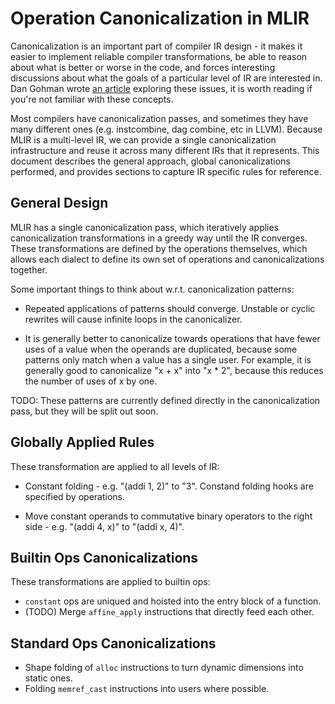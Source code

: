 # Operation Canonicalization in MLIR

Canonicalization is an important part of compiler IR design - it makes it easier
to implement reliable compiler transformations, be able to reason about what is
better or worse in the code, and forces interesting discussions about what the
goals of a particular level of IR are interested in. Dan Gohman wrote
[an article](https://sunfishcode.github.io/blog/2018/10/22/Canonicalization.html)
exploring these issues, it is worth reading if you're not familiar with these
concepts.

Most compilers have canonicalization passes, and sometimes they have many
different ones (e.g. instcombine, dag combine, etc in LLVM). Because MLIR is a
multi-level IR, we can provide a single canonicalization infrastructure and
reuse it across many different IRs that it represents. This document describes
the general approach, global canonicalizations performed, and provides sections
to capture IR specific rules for reference.

## General Design

MLIR has a single canonicalization pass, which iteratively applies
canonicalization transformations in a greedy way until the IR converges. These
transformations are defined by the operations themselves, which allows each
dialect to define its own set of operations and canonicalizations together.

Some important things to think about w.r.t. canonicalization patterns:

*   Repeated applications of patterns should converge. Unstable or cyclic
    rewrites will cause infinite loops in the canonicalizer.

*   It is generally better to canonicalize towards operations that have fewer
    uses of a value when the operands are duplicated, because some patterns only
    match when a value has a single user. For example, it is generally good to
    canonicalize "x + x" into "x * 2", because this reduces the number of uses
    of x by one.

TODO: These patterns are currently defined directly in the canonicalization
pass, but they will be split out soon.

## Globally Applied Rules

These transformation are applied to all levels of IR:

*   Constant folding - e.g. "(addi 1, 2)" to "3". Constand folding hooks are
    specified by operations.

*   Move constant operands to commutative binary operators to the right side -
    e.g. "(addi 4, x)" to "(addi x, 4)".

## Builtin Ops Canonicalizations

These transformations are applied to builtin ops:

*   `constant` ops are uniqued and hoisted into the entry block of a function.
*   (TODO) Merge `affine_apply` instructions that directly feed each other.

## Standard Ops Canonicalizations

*   Shape folding of `alloc` instructions to turn dynamic dimensions into static
    ones.
*   Folding `memref_cast` instructions into users where possible.
